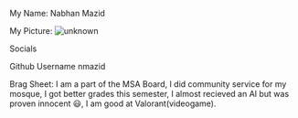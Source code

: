 My Name: Nabhan Mazid



My Picture: ![unknown](https://user-images.githubusercontent.com/66809646/84462770-dbde8f80-ac3d-11ea-9a69-43a0aa8d0e05.png)

Socials

Github Username 
nmazid

Brag Sheet: I am a part of the MSA Board, I did community service for my mosque, I got better grades this semester, I almost recieved an AI but was proven innocent 😃, I am good at Valorant(videogame).
